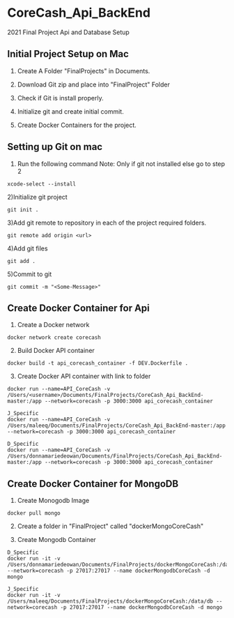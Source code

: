 # CoreCash_Api_BackEnd
2021 Final Project Api and Database Setup

## Initial Project Setup on Mac
1) Create A Folder "FinalProjects" in Documents.

2) Download Git zip and place into "FinalProject" Folder

3) Check if Git is install properly.

4) Initialize git and create initial commit.

5) Create Docker Containers for the project.


## Setting up Git on mac 
1) Run the following command Note: Only if git not installed else go to step 2
```
xcode-select --install
```

2)Initialize git project
```
git init .
```

3)Add git remote to repository in each of the project required folders.
```
git remote add origin <url>
```

4)Add git files
```
git add .
```
5)Commit to git
```
git commit -m "<Some-Message>"
```

## Create Docker Container for Api
1) Create a Docker network
```
docker network create corecash
```

2) Build Docker API container
```
docker build -t api_corecash_container -f DEV.Dockerfile .
```

3) Create Docker API container with link to folder
```
docker run --name=API_CoreCash -v /Users/<username>/Documents/FinalProjects/CoreCash_Api_BackEnd-master:/app --network=corecash -p 3000:3000 api_corecash_container

J_Specific 
docker run --name=API_CoreCash -v /Users/maleeq/Documents/FinalProjects/CoreCash_Api_BackEnd-master:/app --network=corecash -p 3000:3000 api_corecash_container

D_Specific
docker run --name=API_CoreCash -v /Users/donnamariedeowan/Documents/FinalProjects/CoreCash_Api_BackEnd-master:/app --network=corecash -p 3000:3000 api_corecash_container
```

## Create Docker Container for MongoDB

1) Create Monogodb Image
```
docker pull mongo
```

2) Create a folder in "FinalProject" called "dockerMongoCoreCash"

3) Create Mongodb Container
```
D_Specific
docker run -it -v /Users/donnamariedeowan/Documents/FinalProjects/dockerMongoCoreCash:/data/db --network=corecash -p 27017:27017 --name dockerMongodbCoreCash -d mongo

J_Specific
docker run -it -v /Users/maleeq/Documents/FinalProjects/dockerMongoCoreCash:/data/db --network=corecash -p 27017:27017 --name dockerMongodbCoreCash -d mongo
```


